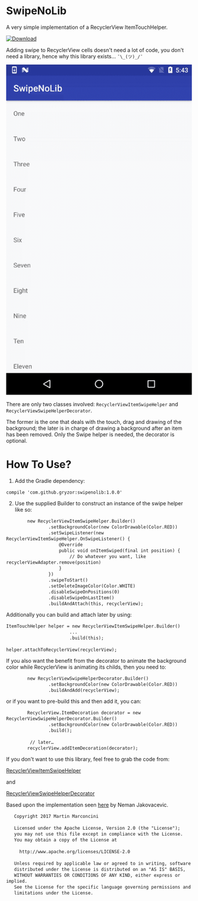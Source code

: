 # SwipeNoLib
A very simple implementation of a RecyclerView ItemTouchHelper. 

[ ![Download](https://api.bintray.com/packages/gryzor/SwipeNoLib/SwipeNoLib/images/download.svg) ](https://bintray.com/gryzor/SwipeNoLib/SwipeNoLib/_latestVersion)

Adding swipe to RecyclerView cells doesn't need a lot of code, you don't need a library, hence why this library exists… `¯\_(ツ)_/¯`

![SwipeNoLib](animation.gif)

There are only two classes involved: `RecyclerViewItemSwipeHelper` and `RecyclerViewSwipeHelperDecorator`. 

The former is the one that deals with the touch, drag and drawing of the background; the later is in charge of drawing a background after an item has been removed. Only the Swipe helper is needed, the decorator is optional.

# How To Use?

1. Add the Gradle dependency:

```
compile 'com.github.gryzor:swipenolib:1.0.0'
```

2. Use the supplied Builder to construct an instance of the swipe helper like so:

```
        new RecyclerViewItemSwipeHelper.Builder()
                .setBackgroundColor(new ColorDrawable(Color.RED))
                .setSwipeListener(new RecyclerViewItemSwipeHelper.OnSwipeListener() {
                    @Override
                    public void onItemSwiped(final int position) {
                        // Do whatever you want, like recyclerViewAdapter.remove(position)
                    }
                })
                .swipeToStart()
                .setDeleteImageColor(Color.WHITE)
                .disableSwipeOnPositions(0)
                .disableSwipeOnLastItem()
                .buildAndAttach(this, recyclerView);
```

Additionally you can build and attach later by using:

```
ItemTouchHelper helper = new RecyclerViewItemSwipeHelper.Builder()
						...
						.build(this);

helper.attachToRecyclerView(recyclerView);
```

If you also want the benefit from the decorator to animate the background color while RecyclerView is animating its childs, then you need to:

```
        new RecyclerViewSwipeHelperDecorator.Builder()
                .setBackgroundColor(new ColorDrawable(Color.RED))
                .buildAndAdd(recyclerView);
```

or if you want to pre-build this and then add it, you can:

```
        RecyclerView.ItemDecoration decorator = new RecyclerViewSwipeHelperDecorator.Builder()
                .setBackgroundColor(new ColorDrawable(Color.RED))
                .build();

         // later…
        recyclerView.addItemDecoration(decorator);
```

If you don't want to use this library, feel free to grab the code from: 

[RecyclerViewItemSwipeHelper](https://github.com/Gryzor/SwipeNoLib/blob/master/swipenolib/src/main/java/com/gryzor/swipenolib/RecyclerViewItemSwipeHelper.java)

and

[RecyclerViewSwipeHelperDecorator](https://github.com/Gryzor/SwipeNoLib/blob/master/swipenolib/src/main/java/com/gryzor/swipenolib/RecyclerViewSwipeHelperDecorator.java) 



Based upon the implementation seen [here](http://nemanjakovacevic.net/blog/english/2016/01/12/recyclerview-swipe-to-delete-no-3rd-party-lib-necessary/
) by Neman Jakovacevic. 

```
   Copyright 2017 Martin Marconcini

   Licensed under the Apache License, Version 2.0 (the "License");
   you may not use this file except in compliance with the License.
   You may obtain a copy of the License at

     http://www.apache.org/licenses/LICENSE-2.0

   Unless required by applicable law or agreed to in writing, software
   distributed under the License is distributed on an "AS IS" BASIS,
   WITHOUT WARRANTIES OR CONDITIONS OF ANY KIND, either express or implied.
   See the License for the specific language governing permissions and
   limitations under the License.
```
